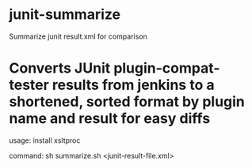 # junit-summarize
Summarize junit result.xml for comparison

# Converts JUnit plugin-compat-tester results from jenkins to a shortened, sorted format by plugin name and result for easy diffs

usage:
install xsltproc

command:
sh summarize.sh \<junit-result-file.xml\>